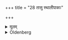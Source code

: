 +++
title = "28 तासु स्थालीपाकाः"

+++

<details><summary>मूलम्</summary>

तासु स्थालीपाकाः २८
</details>

<details><summary>Oldenberg</summary>

29. On (each of) these a mess of cooked food (is sacrificed),
</details>
